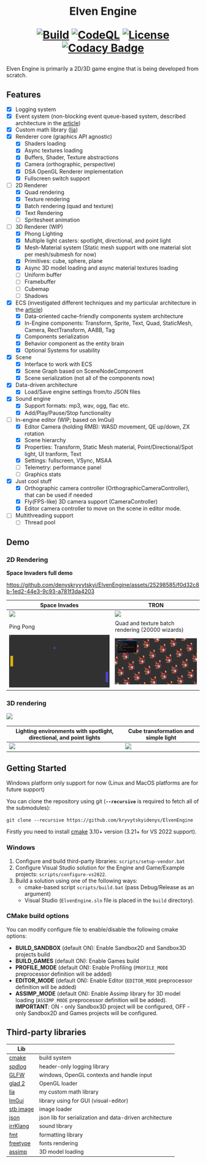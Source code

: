 <h1 align="center"> Elven Engine 
<br/>

[![Build](https://github.com/denyskryvytskyi/ElvenEngine/actions/workflows/cmake.yml/badge.svg)](https://github.com/denyskryvytskyi/ElvenEngine/actions/workflows/cmake.yml)
[![CodeQL](https://github.com/denyskryvytskyi/ElvenEngine/actions/workflows/codeql.yml/badge.svg)](https://github.com/denyskryvytskyi/ElvenEngine/actions/workflows/codeql.yml)
[![License](https://img.shields.io/badge/License-MIT-green.svg)](https://github.com/denyskryvytskyi/ElvenEngine/blob/master/LICENSE)
[![Codacy Badge](https://app.codacy.com/project/badge/Grade/493f09fda55b43f68886f52be5240d27)](https://www.codacy.com/gh/denyskryvytskyi/ElvenEngine/dashboard?utm_source=github.com&amp;utm_medium=referral&amp;utm_content=denyskryvytskyi/ElvenEngine&amp;utm_campaign=Badge_Grade)

</h1>

Elven Engine is primarily a 2D/3D game engine that is being developed from scratch.

## Features
+ [x] Logging system
+ [x] Event system (non-blocking event queue-based system, described architecture in the [article](https://denyskryvytskyi.github.io/event-system))
+ [x] Custom math library ([lia](https://github.com/denyskryvytskyi/lia))
+ [x] Renderer core (graphics API agnostic)
  - [x] Shaders loading
  - [x] Async textures loading
  - [x] Buffers, Shader, Texture abstractions
  - [x] Camera (orthographic, perspective)
  - [x] DSA OpenGL Renderer implementation
  - [x] Fullscreen switch support
+ [ ] 2D Renderer
  - [x] Quad rendering
  - [x] Texture rendering
  - [x] Batch rendering (quad and texture)
  - [x] Text Rendering
  - [ ] Spritesheet animation
+ [ ] 3D Renderer (WIP)
  - [x] Phong Lighting
  - [x] Multiple light casters: spotlight, directional, and point light
  - [x] Mesh-Material system (Static mesh support with one material slot per mesh/submesh for now)
  - [x] Primitives: cube, sphere, plane
  - [x] Async 3D model loading and async material textures loading
  - [ ] Uniform buffer
  - [ ] Framebuffer
  - [ ] Cubemap
  - [ ] Shadows
+ [x] ECS (investigated different techniques and my particular architecture in the [article](https://denyskryvytskyi.github.io/ecs))
  - [x] Data-oriented cache-friendly components system architecture
  - [x] In-Engine components: Transform, Sprite, Text, Quad, StaticMesh, Camera, RectTransform, AABB, Tag
  - [x] Components serialization
  - [x] Behavior component as the entity brain
  - [x] Optional Systems for usability
+ [x] Scene
  - [x] Interface to work with ECS
  - [x] Scene Graph based on SceneNodeComponent
  - [x] Scene serialization (not all of the components now)
+ [x] Data-driven architecture
  - [x] Load/Save engine settings from/to JSON files
+ [x] Sound engine
  - [x] Support formats: mp3, wav, ogg, flac etc.
  - [x] Add/Play/Pause/Stop functionality
+ [ ] In-engine editor (WIP; based on ImGui)
  - [x] Editor Camera (holding RMB): WASD movement, QE up/down, ZX rotation
  - [x] Scene hierarchy
  - [x] Properties: Transform, Static Mesh material, Point/Directional/Spot light, UI tranform, Text
  - [x] Settings: fullscreen, VSync, MSAA
  - [ ] Telemetry: performance panel
  - [ ] Graphics stats
+ [x] Just cool stuff
  - [x] Orthographic camera controller (OrthographicCameraController), that can be used if needed
  - [x] Fly(FPS-like) 3D camera support (CameraController)
  - [x] Editor camera controller to move on the scene in editor mode.
+ [ ] Multithreading support
  - [ ] Thread pool

## Demo
### 2D Rendering
**Space Invaders full demo**

https://github.com/denyskryvytskyi/ElvenEngine/assets/25298585/f0d32c8b-1ed2-44e3-9c93-a781f3da4203

| Space Invades  | TRON |
| --- | --- |
| <img src=".github/demo/invaders.gif"> | <img src=".github/demo/tron.gif"> |
| Ping Pong | Quad and texture batch rendering (20000 wizards) |
| <img src=".github/demo/pong.gif"> | <img src=".github/demo/wizards.gif"> |

### 3D rendering
<img src=".github/demo/models_1.png">

| Lighting environments with spotlight, directional, and point lights | Cube transformation and simple light |
| --- | --- | 
| <img src=".github/demo/light_casters_demo.gif"> | <img src=".github/demo/cube_light_demo.gif"> |

## Getting Started

Windows platform only support for now (Linux and MacOS platforms are for future support)

You can clone the repository using git (**`--recursive`** is required to fetch all of the submodules):

`git clone --recursive https://github.com/kryvytskyidenys/ElvenEngine`

Firstly you need to install [cmake](https://cmake.org/) 3.10+ version (3.21+ for VS 2022 support).

### Windows
1. Configure and build third-party libraries: `scripts/setup-vendor.bat`
2. Configure Visual Studio solution for the Engine and Game/Example projects: `scripts/configure-vs2022`. 
3. Build a solution using one of the following ways:
   - cmake-based script `scripts/build.bat` (pass Debug/Release as an argument)
   - Visual Studio (`ElvenEngine.sln` file is placed in the `build` directory).

### CMake build options
You can modify configure file to enable/disable the following cmake options:
- **BUILD_SANDBOX** (default ON): Enable Sandbox2D and Sandbox3D projects build
- **BUILD_GAMES** (default ON): Enable Games build
- **PROFILE_MODE** (default ON): Enable Profiling (`PROFILE_MODE` preprocessor definition will be added)
- **EDITOR_MODE** (default ON): Enable Editor (`EDITOR_MODE` preprocessor definition will be added)
- **ASSIMP_MODE** (default ON): Enable Assimp library for 3D model loading (`ASSIMP_MODE` preprocessor definition will be added). **IMPORTANT**: ON - only Sandbox3D project will be configured, OFF - only Sandbox2D and Games projects will be configured.

## Third-party libraries
| Lib |  |
| ------ | ------ |
| [cmake](https://github.com/Kitware/CMake) | build system |
| [spdlog](https://github.com/gabime/spdlog) | header-only logging library |
| [GLFW](https://github.com/glfw/glfw) | windows, OpenGL contexts and handle input |
| [glad 2](https://glad.dav1d.de/) | OpenGL loader |
| [lia](https://github.com/kryvytskyidenys/lia) | my custom math library |
| [ImGui](https://github.com/kryvytskyidenys/imgui) | library using for GUI (visual-editor) |
| [stb image](https://github.com/nothings/stb/blob/master/stb_image.h) | image loader |
| [json](https://github.com/nlohmann/json) | json lib for serialization and data-driven architecture |
| [irrKlang](https://www.ambiera.com/irrklang/) | sound library |
| [fmt](https://github.com/fmtlib/fmt) | formatting library |
| [freetype](https://freetype.org/) | fonts rendering |
| [assimp](https://github.com/assimp/assimp) | 3D model loading |
